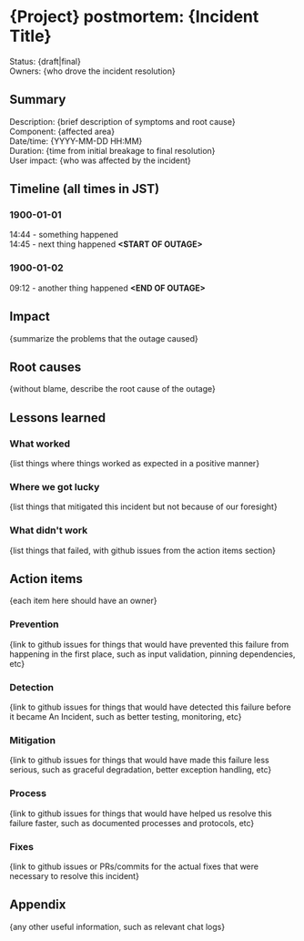 # {Project} postmortem: {Incident Title}

Status: {draft|final}<br>
Owners: {who drove the incident resolution}

## Summary

Description: {brief description of symptoms and root cause}<br>
Component: {affected area}<br>
Date/time: {YYYY-MM-DD HH:MM}<br>
Duration: {time from initial breakage to final resolution}<br>
User impact: {who was affected by the incident}

## Timeline (all times in JST)

### 1900-01-01

14:44 - something happened<br>
14:45 - next thing happened **&lt;START OF OUTAGE&gt;**

### 1900-01-02

09:12 - another thing happened **&lt;END OF OUTAGE&gt;**

## Impact

{summarize the problems that the outage caused}

## Root causes

{without blame, describe the root cause of the outage}

## Lessons learned

### What worked

{list things where things worked as expected in a positive manner}

### Where we got lucky

{list things that mitigated this incident but not because of our foresight}

### What didn't work

{list things that failed, with github issues from the action items section}

## Action items

{each item here should have an owner}

### Prevention

{link to github issues for things that would have prevented this failure from happening in the first place, such as input validation, pinning dependencies, etc}

### Detection

{link to github issues for things that would have detected this failure before it became An Incident, such as better testing, monitoring, etc}

### Mitigation

{link to github issues for things that would have made this failure less serious, such as graceful degradation, better exception handling, etc}

### Process

{link to github issues for things that would have helped us resolve this failure faster, such as documented processes and protocols, etc}

### Fixes

{link to github issues or PRs/commits for the actual fixes that were necessary to resolve this incident}

## Appendix

{any other useful information, such as relevant chat logs}
